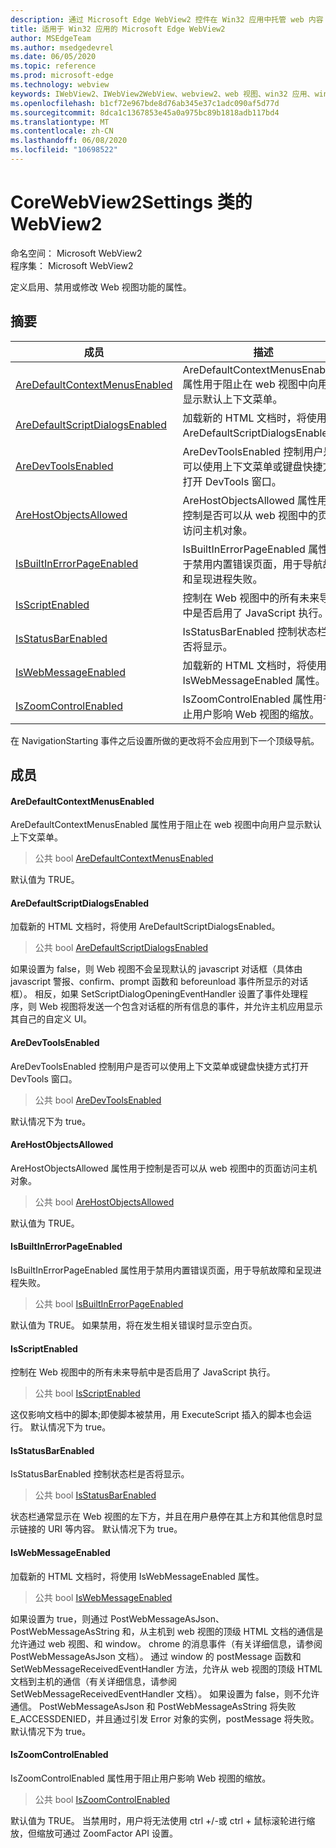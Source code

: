 ```yaml
---
description: 通过 Microsoft Edge WebView2 控件在 Win32 应用中托管 web 内容
title: 适用于 Win32 应用的 Microsoft Edge WebView2
author: MSEdgeTeam
ms.author: msedgedevrel
ms.date: 06/05/2020
ms.topic: reference
ms.prod: microsoft-edge
ms.technology: webview
keywords: IWebView2、IWebView2WebView、webview2、web 视图、win32 应用、win32、edge、ICoreWebView2、ICoreWebView2Controller、浏览器控件、边缘 html
ms.openlocfilehash: b1cf72e967bde8d76ab345e37c1adc090af5d77d
ms.sourcegitcommit: 8dca1c1367853e45a0a975bc89b1818adb117bd4
ms.translationtype: MT
ms.contentlocale: zh-CN
ms.lasthandoff: 06/08/2020
ms.locfileid: "10698522"
---
```

# CoreWebView2Settings 类的 WebView2 

命名空间： Microsoft WebView2 \
程序集： Microsoft WebView2

定义启用、禁用或修改 Web 视图功能的属性。

## 摘要

 成员                        | 描述
--------------------------------|---------------------------------------------
[AreDefaultContextMenusEnabled](#aredefaultcontextmenusenabled) | AreDefaultContextMenusEnabled 属性用于阻止在 web 视图中向用户显示默认上下文菜单。
[AreDefaultScriptDialogsEnabled](#aredefaultscriptdialogsenabled) | 加载新的 HTML 文档时，将使用 AreDefaultScriptDialogsEnabled。
[AreDevToolsEnabled](#aredevtoolsenabled) | AreDevToolsEnabled 控制用户是否可以使用上下文菜单或键盘快捷方式打开 DevTools 窗口。
[AreHostObjectsAllowed](#arehostobjectsallowed) | AreHostObjectsAllowed 属性用于控制是否可以从 web 视图中的页面访问主机对象。
[IsBuiltInErrorPageEnabled](#isbuiltinerrorpageenabled) | IsBuiltInErrorPageEnabled 属性用于禁用内置错误页面，用于导航故障和呈现进程失败。
[IsScriptEnabled](#isscriptenabled) | 控制在 Web 视图中的所有未来导航中是否启用了 JavaScript 执行。
[IsStatusBarEnabled](#isstatusbarenabled) | IsStatusBarEnabled 控制状态栏是否将显示。
[IsWebMessageEnabled](#iswebmessageenabled) | 加载新的 HTML 文档时，将使用 IsWebMessageEnabled 属性。
[IsZoomControlEnabled](#iszoomcontrolenabled) | IsZoomControlEnabled 属性用于阻止用户影响 Web 视图的缩放。

在 NavigationStarting 事件之后设置所做的更改将不会应用到下一个顶级导航。

## 成员

#### AreDefaultContextMenusEnabled 

AreDefaultContextMenusEnabled 属性用于阻止在 web 视图中向用户显示默认上下文菜单。

> 公共 bool [AreDefaultContextMenusEnabled](#aredefaultcontextmenusenabled)

默认值为 TRUE。

#### AreDefaultScriptDialogsEnabled 

加载新的 HTML 文档时，将使用 AreDefaultScriptDialogsEnabled。

> 公共 bool [AreDefaultScriptDialogsEnabled](#aredefaultscriptdialogsenabled)

如果设置为 false，则 Web 视图不会呈现默认的 javascript 对话框（具体由 javascript 警报、confirm、prompt 函数和 beforeunload 事件所显示的对话框）。 相反，如果 SetScriptDialogOpeningEventHandler 设置了事件处理程序，则 Web 视图将发送一个包含对话框的所有信息的事件，并允许主机应用显示其自己的自定义 UI。

#### AreDevToolsEnabled 

AreDevToolsEnabled 控制用户是否可以使用上下文菜单或键盘快捷方式打开 DevTools 窗口。

> 公共 bool [AreDevToolsEnabled](#aredevtoolsenabled)

默认情况下为 true。

#### AreHostObjectsAllowed 

AreHostObjectsAllowed 属性用于控制是否可以从 web 视图中的页面访问主机对象。

> 公共 bool [AreHostObjectsAllowed](#arehostobjectsallowed)

默认值为 TRUE。

#### IsBuiltInErrorPageEnabled 

IsBuiltInErrorPageEnabled 属性用于禁用内置错误页面，用于导航故障和呈现进程失败。

> 公共 bool [IsBuiltInErrorPageEnabled](#isbuiltinerrorpageenabled)

默认值为 TRUE。 如果禁用，将在发生相关错误时显示空白页。

#### IsScriptEnabled 

控制在 Web 视图中的所有未来导航中是否启用了 JavaScript 执行。

> 公共 bool [IsScriptEnabled](#isscriptenabled)

这仅影响文档中的脚本;即使脚本被禁用，用 ExecuteScript 插入的脚本也会运行。 默认情况下为 true。

#### IsStatusBarEnabled 

IsStatusBarEnabled 控制状态栏是否将显示。

> 公共 bool [IsStatusBarEnabled](#isstatusbarenabled)

状态栏通常显示在 Web 视图的左下方，并且在用户悬停在其上方和其他信息时显示链接的 URI 等内容。 默认情况下为 true。

#### IsWebMessageEnabled 

加载新的 HTML 文档时，将使用 IsWebMessageEnabled 属性。

> 公共 bool [IsWebMessageEnabled](#iswebmessageenabled)

如果设置为 true，则通过 PostWebMessageAsJson、PostWebMessageAsString 和，从主机到 web 视图的顶级 HTML 文档的通信是允许通过 web 视图、和 window。 chrome 的消息事件（有关详细信息，请参阅 PostWebMessageAsJson 文档）。 通过 window 的 postMessage 函数和 SetWebMessageReceivedEventHandler 方法，允许从 web 视图的顶级 HTML 文档到主机的通信（有关详细信息，请参阅 SetWebMessageReceivedEventHandler 文档）。 如果设置为 false，则不允许通信。 PostWebMessageAsJson 和 PostWebMessageAsString 将失败 E_ACCESSDENIED，并且通过引发 Error 对象的实例，postMessage 将失败。 默认情况下为 true。

#### IsZoomControlEnabled 

IsZoomControlEnabled 属性用于阻止用户影响 Web 视图的缩放。

> 公共 bool [IsZoomControlEnabled](#iszoomcontrolenabled)

默认值为 TRUE。 当禁用时，用户将无法使用 ctrl +/-或 ctrl + 鼠标滚轮进行缩放，但缩放可通过 ZoomFactor API 设置。

